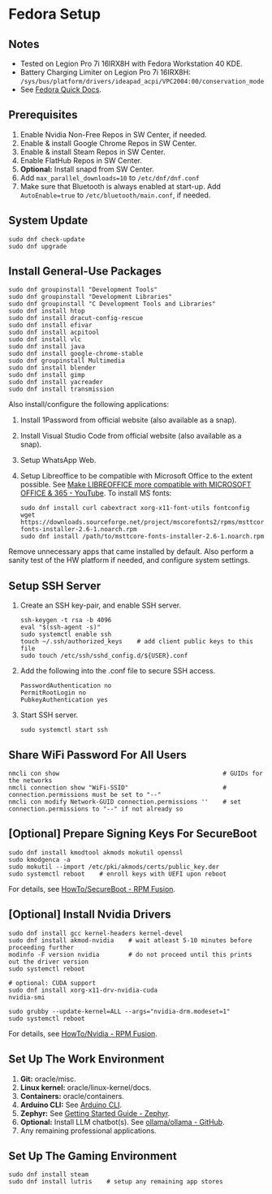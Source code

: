 # Fedora Setup


## Notes

- Tested on Legion Pro 7i 16IRX8H with Fedora Workstation 40 KDE.
- Battery Charging Limiter on Legion Pro 7i 16IRX8H: `/sys/bus/platform/drivers/ideapad_acpi/VPC2004:00/conservation_mode`
- See [Fedora Quick Docs](https://docs.fedoraproject.org/en-US/quick-docs).


## Prerequisites

1. Enable Nvidia Non-Free Repos in SW Center, if needed.
2. Enable & install Google Chrome Repos in SW Center.
3. Enable & install Steam Repos in SW Center.
4. Enable FlatHub Repos in SW Center.
5. **Optional:** Install snapd from SW Center.
6. Add `max_parallel_downloads=10` to `/etc/dnf/dnf.conf`
7. Make sure that Bluetooth is always enabled at start-up. Add `AutoEnable=true`
to `/etc/bluetooth/main.conf`, if needed.


## System Update

```console
sudo dnf check-update
sudo dnf upgrade
```


## Install General-Use Packages

```console
sudo dnf groupinstall "Development Tools"
sudo dnf groupinstall "Development Libraries"
sudo dnf groupinstall "C Development Tools and Libraries"
sudo dnf install htop
sudo dnf install dracut-config-rescue
sudo dnf install efivar
sudo dnf install acpitool
sudo dnf install vlc
sudo dnf install java
sudo dnf install google-chrome-stable
sudo dnf groupinstall Multimedia
sudo dnf install blender
sudo dnf install gimp
sudo dnf install yacreader
sudo dnf install transmission
```

Also install/configure the following applications:
1. Install 1Password from official website (also available as a snap).
3. Install Visual Studio Code from official website (also available as a snap).
4. Setup WhatsApp Web.
5. Setup Libreoffice to be compatible with Microsoft Office to the extent possible.
See [Make LIBREOFFICE more compatible with MICROSOFT OFFICE & 365 - YouTube](https://youtu.be/G0che2Az9hw?si=srUlNr3YHD33ByAd).
To install MS fonts:

    ```console
    sudo dnf install curl cabextract xorg-x11-font-utils fontconfig
    wget https://downloads.sourceforge.net/project/mscorefonts2/rpms/msttcore-fonts-installer-2.6-1.noarch.rpm
    sudo dnf install /path/to/msttcore-fonts-installer-2.6-1.noarch.rpm
    ```

Remove unnecessary apps that came installed by default. Also perform a sanity test
of the HW platform if needed, and configure system settings.


## Setup SSH Server

1. Create an SSH key-pair, and enable SSH server.

    ```console
    ssh-keygen -t rsa -b 4096
    eval "$(ssh-agent -s)"
    sudo systemctl enable ssh
    touch ~/.ssh/authorized_keys    # add client public keys to this file
    sudo touch /etc/ssh/sshd_config.d/${USER}.conf
    ```

2. Add the following into the .conf file to secure SSH access.

    ```console
    PasswordAuthentication no
    PermitRootLogin no
    PubkeyAuthentication yes
    ```

3. Start SSH server.

    ```console
    sudo systemctl start ssh
    ```


## Share WiFi Password For All Users

```console
nmcli con show                                             # GUIDs for the networks
nmcli connection show "WiFi-SSID"                          # connection.permissions must be set to "--"
nmcli con modify Network-GUID connection.permissions ''    # set connection.permissions to "--" if not already so
```


## [Optional] Prepare Signing Keys For SecureBoot

```console
sudo dnf install kmodtool akmods mokutil openssl
sudo kmodgenca -a
sudo mokutil --import /etc/pki/akmods/certs/public_key.der
sudo systemctl reboot    # enroll keys with UEFI upon reboot
```

For details, see [HowTo/SecureBoot - RPM Fusion](https://rpmfusion.org/Howto/Secure%20Boot).


## [Optional] Install Nvidia Drivers

```console
sudo dnf install gcc kernel-headers kernel-devel
sudo dnf install akmod-nvidia    # wait atleast 5-10 minutes before proceeding further
modinfo -F version nvidia        # do not proceed until this prints out the driver version
sudo systemctl reboot

# optional: CUDA support
sudo dnf install xorg-x11-drv-nvidia-cuda
nvidia-smi

sudo grubby --update-kernel=ALL --args="nvidia-drm.modeset=1"
sudo systemctl reboot
```

For details, see [HowTo/Nvidia - RPM Fusion](https://rpmfusion.org/Howto/NVIDIA).


## Set Up The Work Environment

1. **Git:** oracle/misc.
2. **Linux kernel:** oracle/linux-kernel/docs.
3. **Containers:** oracle/containers.
4. **Arduino CLI:** See [Arduino CLI](https://arduino.github.io/arduino-cli/latest).
5. **Zephyr:** See [Getting Started Guide - Zephyr](https://docs.zephyrproject.org/latest/develop/getting_started/index.html).
6. **Optional:** Install LLM chatbot(s). See [ollama/ollama - GitHub](https://github.com/ollama/ollama).
7. Any remaining professional applications.


## Set Up The Gaming Environment

```console
sudo dnf install steam
sudo dnf install lutris    # setup any remaining app stores
```
